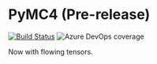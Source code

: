 # PyMC4 (Pre-release)

[![Build Status](https://dev.azure.com/pymc-devs/pymc4/_apis/build/status/pymc-devs.pymc4?branchName=master)](https://dev.azure.com/pymc-devs/pymc4/_build/latest?definitionId=1&branchName=master)
![Azure DevOps coverage](https://img.shields.io/azure-devops/coverage/pymc-devs/pymc4/1)

Now with flowing tensors.
